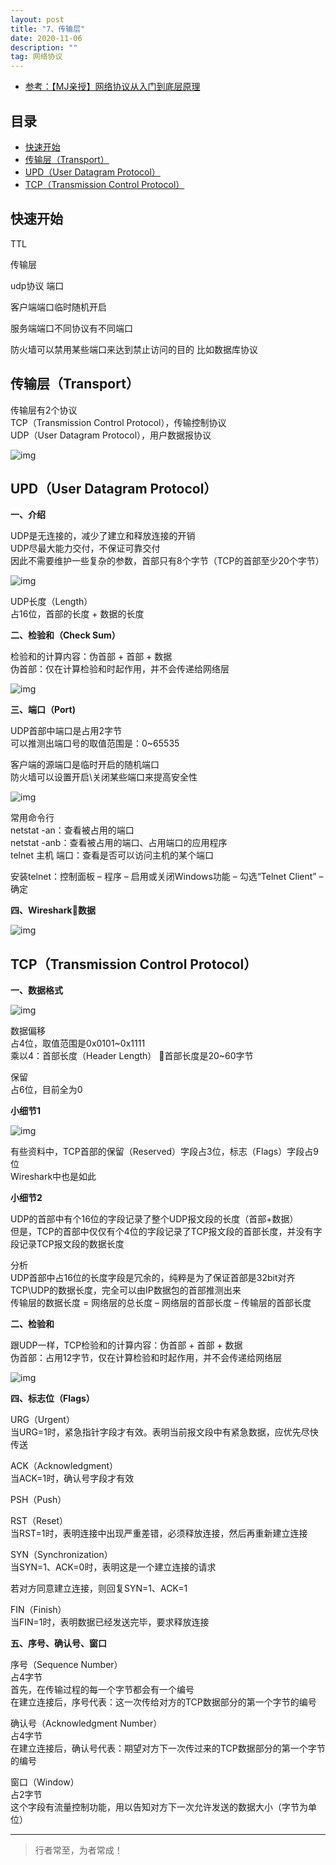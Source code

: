 ```yaml
---
layout: post
title: "7、传输层"
date: 2020-11-06
description: ""
tag: 网络协议
---
```




- [参考：【MJ亲授】网络协议从入门到底层原理](https://ke.qq.com/course/2900359)



## 目录
* [快速开始](#content0)
* [传输层（Transport）](#content1)
* [UPD（User Datagram Protocol）](#content2)
* [TCP（Transmission Control Protocol）](#content3)

<!-- ************************************************ -->
## <a id="content0">快速开始</a>


TTL

传输层

udp协议 端口

客户端端口临时随机开启

服务端端口不同协议有不同端口

防火墙可以禁用某些端口来达到禁止访问的目的 比如数据库协议





<!-- ************************************************ -->
## <a id="content1"></a>传输层（Transport）


传输层有2个协议    
TCP（Transmission Control Protocol），传输控制协议    
UDP（User Datagram Protocol），用户数据报协议    

<img src="/images/Network/transport1.png" alt="img">

<!-- ************************************************ -->
## <a id="content2"></a>UPD（User Datagram Protocol）

**一、介绍**

UDP是无连接的，减少了建立和释放连接的开销     
UDP尽最大能力交付，不保证可靠交付     
因此不需要维护一些复杂的参数，首部只有8个字节（TCP的首部至少20个字节）     

<img src="/images/Network/udp1.png" alt="img">

UDP长度（Length）      
占16位，首部的长度 + 数据的长度     

**二、检验和（Check Sum）**

检验和的计算内容：伪首部 + 首部 + 数据    
伪首部：仅在计算检验和时起作用，并不会传递给网络层    

<img src="/images/Network/udp2.png" alt="img">


**三、端口（Port)**

UDP首部中端口是占用2字节      
可以推测出端口号的取值范围是：0~65535      

客户端的源端口是临时开启的随机端口      
防火墙可以设置开启\关闭某些端口来提高安全性      

<img src="/images/Network/udp3.png" alt="img">

常用命令行      
netstat -an：查看被占用的端口      
netstat -anb：查看被占用的端口、占用端口的应用程序      
telnet 主机 端口：查看是否可以访问主机的某个端口      

安装telnet：控制面板 – 程序 – 启用或关闭Windows功能 – 勾选“Telnet Client” – 确定

**四、Wireshark数据**

<img src="/images/Network/udp4.png" alt="img">

<!-- ************************************************ -->
## <a id="content3"></a>TCP（Transmission Control Protocol）


**一、数据格式**

<img src="/images/Network/tcp1.png" alt="img">


数据偏移      
占4位，取值范围是0x0101~0x1111      
乘以4：首部长度（Header Length） 首部长度是20~60字节     

保留      
占6位，目前全为0      

**小细节1**

<img src="/images/Network/tcp2.png" alt="img">

有些资料中，TCP首部的保留（Reserved）字段占3位，标志（Flags）字段占9位      
Wireshark中也是如此     

**小细节2**

UDP的首部中有个16位的字段记录了整个UDP报文段的长度（首部+数据）      
但是，TCP的首部中仅仅有个4位的字段记录了TCP报文段的首部长度，并没有字段记录TCP报文段的数据长度   

分析      
UDP首部中占16位的长度字段是冗余的，纯粹是为了保证首部是32bit对齐      
TCP\UDP的数据长度，完全可以由IP数据包的首部推测出来      
传输层的数据长度 = 网络层的总长度 – 网络层的首部长度 – 传输层的首部长度      

**二、检验和**


跟UDP一样，TCP检验和的计算内容：伪首部 + 首部 + 数据    
伪首部：占用12字节，仅在计算检验和时起作用，并不会传递给网络层    

<img src="/images/Network/tcp3.png" alt="img">

**四、标志位（Flags）** 

URG（Urgent）      
当URG=1时，紧急指针字段才有效。表明当前报文段中有紧急数据，应优先尽快传送     

ACK（Acknowledgment）      
当ACK=1时，确认号字段才有效     

PSH（Push）      

RST（Reset）      
当RST=1时，表明连接中出现严重差错，必须释放连接，然后再重新建立连接     


SYN（Synchronization）     
当SYN=1、ACK=0时，表明这是一个建立连接的请求    

若对方同意建立连接，则回复SYN=1、ACK=1    

FIN（Finish）     
当FIN=1时，表明数据已经发送完毕，要求释放连接    


**五、序号、确认号、窗口**


序号（Sequence Number）   
占4字节          
首先，在传输过程的每一个字节都会有一个编号      
在建立连接后，序号代表：这一次传给对方的TCP数据部分的第一个字节的编号    

确认号（Acknowledgment Number）       
占4字节      
在建立连接后，确认号代表：期望对方下一次传过来的TCP数据部分的第一个字节的编号    
  
窗口（Window）       
占2字节      
这个字段有流量控制功能，用以告知对方下一次允许发送的数据大小（字节为单位）      





----------
>  行者常至，为者常成！


